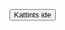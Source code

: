 <html lang="hu">
<head>
    <meta charset="UTF-8">
    <meta name="viewport" content="width=device-width, initial-scale=1.0">
    <title>Átirányító gomb</title>
</head>
<body>
    <button onclick="window.location.href='login.html';">Kattints ide</button>
</body>
</html>

